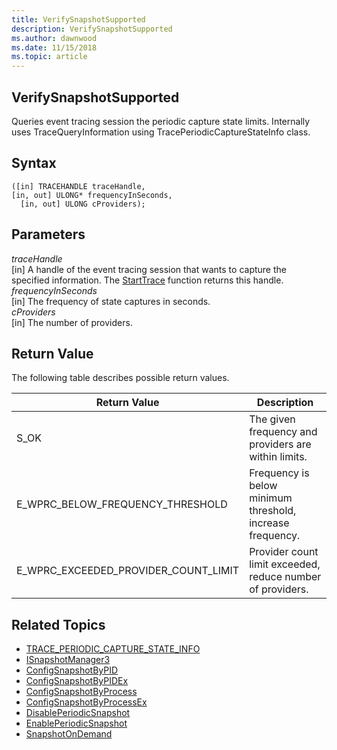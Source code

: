 ```yaml
---
title: VerifySnapshotSupported 
description: VerifySnapshotSupported
ms.author: dawnwood
ms.date: 11/15/2018
ms.topic: article
---
```


## VerifySnapshotSupported

Queries event tracing session the periodic capture state limits. Internally uses TraceQueryInformation using TracePeriodicCaptureStateInfo class.

## Syntax

```HRESULT VerifySnapshotSupported
([in] TRACEHANDLE traceHandle,
[in, out] ULONG* frequencyInSeconds,
  [in, out] ULONG cProviders);
  ```

## Parameters

*traceHandle* <br/>
[in] A handle of the event tracing session that wants to capture the specified information. The [StartTrace](https://docs.microsoft.com/en-us/windows/desktop/etw/starttrace) function returns this handle. <br/>
*frequencyInSeconds* <br/>
[in] The frequency of state captures in seconds.<br/>
*cProviders* <br/>
[in] The number of providers.<br/>

## Return Value
The following table describes possible return values.

|Return Value	| Description |
|---------------|-------------|
|S_OK	|The given frequency and providers are within limits.|
|E_WPRC_BELOW_FREQUENCY_THRESHOLD	|Frequency is below minimum threshold, increase frequency.|
|E_WPRC_EXCEEDED_PROVIDER_COUNT_LIMIT	|Provider count limit exceeded, reduce number of providers.|


## Related Topics

* [TRACE_PERIODIC_CAPTURE_STATE_INFO](https://docs.microsoft.com/en-us/windows/desktop/ETW/trace-periodic-capture-state-info)
* [ISnapshotManager3](isnapshotmanager3.md)
* [ConfigSnapshotByPID](configsnapshotbypid.md)
* [ConfigSnapshotByPIDEx](configsnapshotbypidex.md)
* [ConfigSnapshotByProcess](configsnapshotbyprocess.md)
* [ConfigSnapshotByProcessEx](configsnapshotbyprocessex.md)
* [DisablePeriodicSnapshot](disableperiodicsnapshot.md)
* [EnablePeriodicSnapshot](enableperiodicsnapshot.md)
* [SnapshotOnDemand](snapshotondemand.md)